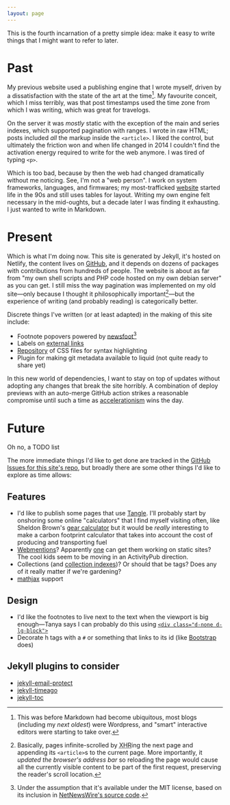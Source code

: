 ```yaml
---
layout: page
---
```


This is the fourth incarnation of a pretty simple idea: make it easy to write things that I might want to refer to later.

# Past

My previous website used a publishing engine that I wrote myself, driven by a dissatisfaction with the state of the art at the time[^wordpress]. My favourite conceit, which I miss terribly, was that post timestamps used the time zone from which I was writing, which was great for travelogs.

On the server it was _mostly_ static with the exception of the main and series indexes, which supported pagination with ranges. I wrote in raw HTML; posts included _all_ the markup inside the `<article>`. I liked the control, but ultimately the friction won and when life changed in 2014 I couldn't find the activation energy required to write for the web anymore. I was tired of typing `<p>`.

Which is too bad, because by then the web had changed dramatically without me noticing. See, I'm not a "web person". I work on system frameworks, languages, and firmwares; my most-trafficked [website](https://thismight.be) started life in the 90s and still uses tables for layout. Writing my own engine felt necessary in the mid-oughts, but a decade later I was finding it exhausting. I just wanted to write in Markdown.

# Present

Which is what I'm doing now. This site is generated by Jekyll, it's hosted on Netlify, the content lives on [GitHub](https://github.com/numist/numi.st), and it depends on dozens of packages with contributions from hundreds of people. The website is about as far from "my own shell scripts and PHP code hosted on my own debian server" as you can get. I still miss the way pagination was implemented on my old site—only because I thought it philosophically important[^pagination]—but the experience of writing (and probably reading) is categorically better.

Discrete things I've written (or at least adapted) in the making of this site include:

* Footnote popovers powered by [newsfoot](https://gist.github.com/brehaut/567947031a477c89a7f89d96e38a908c)[^newsfoot]
* Labels on [external links](external-links)
* [Repository](https://github.com/numist/highlight-css) of CSS files for syntax highlighting
* Plugin for making git metadata available to liquid (not quite ready to share yet)

In this new world of dependencies, I want to stay on top of updates without adopting any changes that break the site horribly. A combination of deploy previews with an auto-merge GitHub action strikes a reasonable compromise until such a time as [accelerationism](/post/2022/accelerationism/) wins the day.

# Future

Oh no, a TODO list

The more immediate things I'd like to get done are tracked in the [GitHub Issues for this site's repo](https://github.com/numist/numi.st/issues), but broadly there are some other things I'd like to explore as time allows:

## Features

* I'd like to publish some pages that use [Tangle](http://worrydream.com/Tangle/). I'll probably start by onshoring some online "calculators" that I find myself visiting often, like Sheldon Brown's [gear calculator](https://www.sheldonbrown.com/gear-calc.html) but it would be _really_ interesting to make a carbon footprint calculator that takes into account the cost of producing and transporting fuel
* [Webmentions](https://webmention.io)? Apparently [one](https://keithjgrant.com/posts/2019/02/adding-webmention-support-to-a-static-site/) can get them working on static sites? The cool kids seem to be moving in an ActivityPub direction.
* Collections (and [collection indexes](https://jekyllrb.com/docs/plugins/generators/))? Or should that be tags? Does any of it really matter if we're gardening?
* [mathjax](http://webdocs.cs.ualberta.ca/~zichen2/blog/coding/setup/2019/02/17/how-to-add-mathjax-support-to-jekyll.html) support

## Design

* I'd like the footnotes to live next to the text when the viewport is big enough—Tanya says I can probably do this using [`<div class="d-none d-lg-block">`](https://getbootstrap.com/docs/5.2/utilities/display/)
* Decorate h tags with a `#` or something that links to its id (like [Bootstrap](https://getbootstrap.com/docs/5.3/getting-started/introduction/) does)

## Jekyll plugins to consider

* [jekyll-email-protect](https://github.com/vwochnik/jekyll-email-protect)
* [jekyll-timeago](https://github.com/markets/jekyll-timeago)
* [jekyll-toc](https://github.com/toshimaru/jekyll-toc)

[^wordpress]: This was before Markdown had become ubiquitous, most blogs (including my _next oldest_) were Wordpress, and "smart" interactive editors were starting to take over.
[^pagination]: Basically, pages infinite-scrolled by <abbr title="XMLHttpRequest">XHR</abbr>ing the next page and appending its `<article>`s to the current page. More importantly, it _updated the browser's address bar_ so reloading the page would cause all the currently visible content to be part of the first request, preserving the reader's scroll location.
[^newsfoot]: Under the assumption that it's available under the MIT license, based on its inclusion in [NetNewsWire's source code](https://github.com/Ranchero-Software/NetNewsWire/blob/57815f04960f08a78b0fe9972b6a9d8993103e61/Shared/Article%20Rendering/newsfoot.js).
